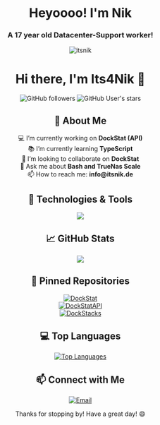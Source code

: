 <h1 align="center">Heyoooo! I'm Nik</h1>
<h3 align="center">A 17 year old Datacenter-Support worker!</h3>
<p align="center"> <img src="https://komarev.com/ghpvc/?username=itsnik&label=Profile%20views&color=0e75b6&style=flat" alt="itsnik" /> </p>
<h1 align="center">Hi there, I'm Its4Nik 👋</h1>

<p align="center">
  <img src="https://img.shields.io/github/followers/Its4Nik?style=social" alt="GitHub followers">
  <img src="https://img.shields.io/github/stars/Its4Nik?style=social" alt="GitHub User's stars">
</p>

<h2 align="center">🌟 About Me</h2>

<p align="center">
  💻 I’m currently working on <b>DockStat (API)</b><br>
  📚 I’m currently learning <b>TypeScript</b><br>
  👯 I’m looking to collaborate on <b>DockStat</b><br>
  💬 Ask me about <b>Bash and TrueNas Scale</b><br>
  📫 How to reach me: <b>info@itsnik.de</b><br>
</p>

<h2 align="center">🔧 Technologies & Tools</h2>
<p align="center">
  <a href="https://skillicons.dev">
    <img src="https://skillicons.dev/icons?i=arch,bash,bun,cloudflare,elysia,express,grafana,remix,sqlite,ts" />
  </a>
</p>

<h2 align="center">📈 GitHub Stats</h2>

<p align="center">
<picture>
  <source
    srcset="https://github-readme-stats.vercel.app/api?username=its4nik&show_icons=true&theme=holi"
    media="(prefers-color-scheme: dark)"
  />
  <source
    srcset="https://github-readme-stats.vercel.app/api?username=its4nik&show_icons=true"
    media="(prefers-color-scheme: light), (prefers-color-scheme: no-preference)"
  />
  <img src="https://github-readme-stats.vercel.app/api?username=anuraghazra&show_icons=true" />
</picture>
</p>

<h2 align="center">📌 Pinned Repositories</h2>

<div align="center">
  <a href="https://github.com/its4nik/dockstat">
    <img src="https://github-readme-stats.vercel.app/api/pin/?username=its4nik&repo=DockStat&theme=holi" alt="DockStat">
  </a>
  <br />
  <a href="https://github.com/its4nik/dockstatapi">
    <img src="https://github-readme-stats.vercel.app/api/pin/?username=its4nik&repo=DockStatAPI&theme=holi" alt="DockStatAPI">
  </a>
  <br />
  <a href="https://github.com/its4nik/DockStacks">
    <img src="https://github-readme-stats.vercel.app/api/pin/?username=its4nik&repo=DockStacks&theme=holi" alt="DockStacks">
  </a>
</div>

<h2 align="center">💻 Top Languages</h2>

<div align="center">
  <a href="https://github.com/anuraghazra/github-readme-stats">
    <img src="https://github-readme-stats.vercel.app/api/top-langs/?username=its4nik&layout=compact&theme=holi" alt="Top Languages">
  </a>
</div>

<h2 align="center">📫 Connect with Me</h2>

<p align="center">
  <a href="mailto:info@itsnik.de">
    <img src="https://img.shields.io/badge/-Email-black?style=flat-square&logo=gmail" alt="Email">
  </a>
</p>

<p align="center">Thanks for stopping by! Have a great day! 😄</p>

